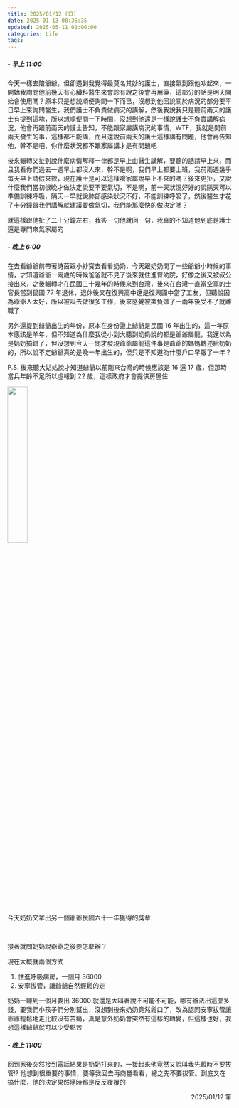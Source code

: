 ```yaml
---
title: 2025/01/12 (日)
date: 2025-01-13 00:36:35
updated: 2025-05-11 02:06:00
categories: Life
tags:
---
```


##### - 早上 11:00

今天一樣去陪爺爺，但卻遇到我覺得最莫名其妙的護士，直接氣到跟他吵起來，一開始我詢問他前幾天有心臟科醫生來會診有說之後會再用藥，這部分的話是明天開始會使用嗎？原本只是想說順便詢問一下而已，沒想到他回說關於病況的部分要平日早上來詢問醫生，我們護士不負責做病況的講解，然後我說我只是聽前兩天的護士有提到這塊，所以想順便問一下時間，沒想到他還是一樣說護士不負責講解病況，他會再跟前兩天的護士告知，不能跟家屬講病況的事情，WTF，我就是問前兩天發生的事，這樣都不能講，而且還說前兩天的護士這樣講有問題，他會再告知他，幹不是吧，你什麼狀況都不跟家屬講才是有問題吧

後來輾轉又扯到說什麼病情解釋一律都是早上由醫生講解，要聽的話請早上來，而且我看你們過去一週早上都沒人來，幹不是啊，我們早上都要上班，我前兩週幾乎每天早上請假來欸，現在護士是可以這樣嗆家屬說早上不來的嗎？後來更扯，又說什麼我們當初很晚才做決定說要不要氣切，不是啊，前一天狀況好好的說隔天可以準備訓練呼吸，隔天一早就說肺部感染狀況不好，不能訓練呼吸了，然後醫生才花了十分鐘跟我們講解就建議要做氣切，我們能那麼快的做決定嗎？

就這樣跟他扯了二十分鐘左右，我答一句他就回一句，我真的不知道他到底是護士還是專門來氣家屬的

##### - 晚上 6:00

在去看爺爺前帶著詩茵跟小紗寶去看看奶奶，今天跟奶奶問了一些爺爺小時候的事情，才知道爺爺一兩歲的時候爸爸就不見了後來就住進育幼院，好像之後又被叔公接出來，之後輾轉才在民國三十幾年的時候來到台灣，後來在台灣一直當空軍的士官長當到民國 77 年退休，退休後又在復興高中還是復興國中當了工友，但聽說因為爺爺人太好，所以被叫去做很多工作，後來感覺被欺負做了一兩年後受不了就離職了

另外還提到爺爺出生的年份，原本在身份證上爺爺是民國 16 年出生的，這一年原本應該是羊年，但不知道為什麼我從小到大聽到奶奶說的都是爺爺屬龍，我還以為是奶奶搞錯了，但沒想到今天一問才發現爺爺屬龍這件事是爺爺的媽媽轉述給奶奶的，所以說不定爺爺真的是晚一年出生的，但只是不知道為什麼戶口早報了一年？

P.S. 後來聽大姑姑說才知道爺爺以前剛來台灣的時候應該是 16 還 17 歲，但那時當兵年齡不足所以虛報到 22 歲，這樣政府才會提供房屋住

<img src="./擎天紀念.jpg" style="width: 30%" />

今天奶奶又拿出另一個爺爺民國六十一年獲得的獎章

<br />

接著就問奶奶說爺爺之後要怎麼辦？

現在大概就兩個方式

1. 住進呼吸病房，一個月 36000
2. 安寧拔管，讓爺爺自然輕鬆的走

奶奶一聽到一個月要出 36000 就還是大叫著說不可能不可能，哪有辦法出這麼多錢，要我們小孩子們分別幫出，沒想到後來奶奶竟然鬆口了，改為認同安寧拔管讓爺爺輕鬆地走比較沒有苦痛，真是意外奶奶會突然有這樣的轉變，但這樣也好，我想這樣爺爺就可以少受點苦

##### - 晚上 11:00

回到家後突然接到電話結果是奶奶打來的，一接起來他竟然又說叫我先暫時不要拔管!? 他想到很重要的事情，要等我回去再商量看看，總之先不要拔管。到底又在搞什麼，他的決定果然隨時都是反反覆覆的

<div style="text-align: right">2025/01/12 筆</div>
